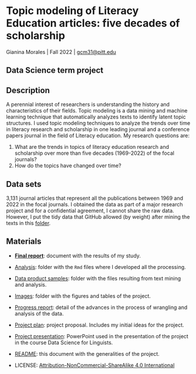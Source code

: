 # Topic modeling of Literacy Education articles: five decades of scholarship

Gianina Morales | Fall 2022 | gcm31@pitt.edu

Data Science term project
--------
## Description

A perennial interest of researchers is understanding the history and characteristics of their fields. Topic modeling is a data mining and machine learning technique that automatically analyzes texts to identify latent topic structures. I used topic modeling techniques to analyze the trends over time in literacy research and scholarship in one leading journal and a conference papers journal in the field of Literacy education. My research questions are: 

1. What are the trends in topics of literacy education research and scholarship over more than five decades (1969-2022) of the focal journals?
2.  How do the topics have changed over time?

## Data sets

3,131 journal articles that represent all the publications between 1969 and 2022 in the focal journals. I obtained the data as part of a major research project and for a confidential agreement, I cannot share the raw data. However, I put the tidy data that GitHub allowed (by weight) after mining the texts in this [folder](Data_product_samples).  

## Materials

* [**Final report**](final_report.md): document with the results of my study.

* [Analysis](Analysis): folder with the `Rmd` files where I developed all the processing.

* [Data product samples](Data_product_samples): folder with the files resulting from text mining and analysis.

* [Images](Images): folder with the figures and tables of the project.

* [Progress report](progress_report.md): detail of the advances in the process of wrangling and analysis of the data.

* [Project plan](project_plan.md): project proposal. Includes my initial ideas for the project.

* [Project presentation](Project_presentation.pdf): PowerPoint used in the presentation of the project in the course Data Science for Linguists.

* [README](README.md): this document with the generalities of the project.

* LICENSE: [Attribution-NonCommercial-ShareAlike 4.0 International](LICENSE.md)
